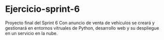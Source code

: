# Ejercicio-sprint-6
Proyecto final del Sprint 6
Con anuncio de venta de vehículos se creará y gestionará en entornos vitruales de Python, desarrollo web y su despliegue en un servicio en la nube.